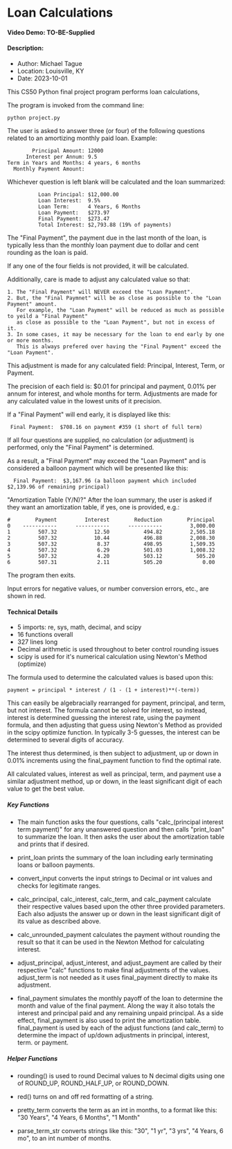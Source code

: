# Loan Calculations
#### Video Demo: TO-BE-Supplied
#### Description:

* Author:   Michael Tague
* Location: Louisville, KY
* Date:     2023-10-01

This CS50 Python final project program performs loan calculations,

The program is invoked from the command line:

    python project.py

The user is asked to answer three (or four) of the following questions related to an amortizing monthly paid loan.  Example:

            Principal Amount: 12000
          Interest per Annum: 9.5
    Term in Years and Months: 4 years, 6 months
      Monthly Payment Amount:

Whichever question is left blank will be calculated and the loan summarized:

              Loan Principal: $12,000.00
              Loan Interest:  9.5%
              Loan Term:      4 Years, 6 Months
              Loan Payment:   $273.97
              Final Payment:  $273.47
              Total Interest: $2,793.88 (19% of payments)

The "Final Payment", the payment due in the last month of the loan, is typically less than the monthly loan payment due to dollar and cent rounding as the loan is paid.

If any one of the four fields is not provided, it will be calculated.

Additionally, care is made to adjust any calculated value so that:

    1. The "Final Payment" will NEVER exceed the "Loan Payment".
    2. But, the "Final Paymnet" will be as close as possible to the "Loan Payment" amount.
       For example, the "Loan Payment" will be reduced as much as possible to yeild a "Final Payment"
       as close as possible to the "Loan Payment", but not in excess of it.
    3. In some cases, it may be necessary for the loan to end early by one or more months.
       This is always prefered over having the "Final Payment" exceed the "Loan Payment".

This adjustment is made for any calculated field: Principal, Interest, Term, or Payment.

The precision of each field is:  $0.01 for principal and payment, 0.01% per annum for interest, and whole months for term.  Adjustments are made for any calculated value in the lowest units of it precision.

If a "Final Payment" will end early, it is displayed like this:

     Final Payment:  $708.16 on payment #359 (1 short of full term)

If all four questions are supplied, no calculation (or adjustment) is performed, only the "Final Payment" is determined.

As a result, a "Final Payment" may exceed the "Loan Payment" and is considered a balloon payment which will be presented like this:

      Final Payment:  $3,167.96 (a balloon payment which included $2,139.96 of remaining principal)

"Amortization Table (Y/N)?"  After the loan summary, the user is asked if they want an amortization table, if yes, one is provided, e.g.:

    #        Payment         Interest        Reduction        Principal
    0    -----------      -----------      -----------         3,000.00
    1         507.32            12.50           494.82         2,505.18
    2         507.32            10.44           496.88         2,008.30
    3         507.32             8.37           498.95         1,509.35
    4         507.32             6.29           501.03         1,008.32
    5         507.32             4.20           503.12           505.20
    6         507.31             2.11           505.20             0.00

The program then exits.

Input errors for negative values, or number conversion errors, etc., are shown in red.

#### Technical Details

* 5 imports: re, sys, math, decimal, and scipy
* 16 functions overall
* 327 lines long
* Decimal arithmetic is used throughout to beter control rounding issues
* scipy is used for it's numerical calculation using Newton's Method (optimize)

The formula used to determine the calculated values is based upon this:

    payment = principal * interest / (1 - (1 + interest)**(-term))

This can easily be algebracially rearranged for payment, principal, and term, but not interest.  The formula cannot be solved for interest, so instead, interest is determined guessing the interest rate, using the payment formula, and then adjusting that guess using Newton's Method as provided in the scipy optimize function.  In typically 3-5 guesses, the interest can be determined to several digits of accuracy.

The interest thus determined, is then subject to adjustment, up or down in 0.01% increments using the final_payment function to find the optimal rate.

All calculated values, interest as well as principal, term, and payment use a similar adjustment method, up or down, in the least significant digit of each value to get the best value.

##### Key Functions
- The main function asks the four questions, calls "calc_(principal interest term payment)" for any unanswered question and then calls "print_loan" to summarize the loan.  It then asks the user about the amortization table and prints that if desired.

- print_loan prints the summary of the loan including early terminating loans or balloon payments.

- convert_input converts the input strings to Decimal or int values and checks for legitimate ranges.

- calc_principal, calc_interest, calc_term, and calc_payment calculate their respective values based upon the other three provided parameters.  Each also adjusts the answer up or down in the least significant digit of its value as described above.

- calc_unrounded_payment calculates the payment without rounding the result so that it can be used in the Newton Method for calculating interest.

- adjust_principal, adjust_interest, and adjust_payment are called by their respective "calc" functions to make final adjustments of the values.  adjust_term is not needed as it uses final_payment directly to make its adjustment.

- final_payment simulates the monthly payoff of the loan to determine the month and value of the final payment.  Along the way it also totals the interest and principal paid and any remaining unpaid principal.   As a side effect, final_payment is also used to print the amortization table.  final_payment is used by each of the adjust functions (and calc_term) to determine the impact of up/down adjustments in principal, interest, term. or payment.

##### Helper Functions

- rounding() is used to round Decimal values to N decimal digits using one of ROUND_UP, ROUND_HALF_UP, or ROUND_DOWN.

- red() turns on and off red formatting of a string.

- pretty_term converts the term as an int in months, to a format like this:  "30 Years", "4 Years, 6 Months", "1 Month"

- parse_term_str converts strings like this: "30", "1 yr", "3 yrs", "4 Years, 6 mo", to an int number of months.


